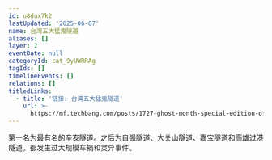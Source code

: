 ```yaml
---
id: u8dux7k2
lastUpdated: '2025-06-07'
name: 台湾五大猛鬼隧道
aliases: []
layer: 2
eventDate: null
categoryId: cat_9yUWRRAg
tagIds: []
timelineEvents: []
relations: []
titledLinks:
  - title: '链接: 台湾五大猛鬼隧道'
    url: >-
      https://mf.techbang.com/posts/1727-ghost-month-special-edition-of-the-great-elm-tunnel
---
```

第一名为最有名的辛亥隧道。之后为自强隧道、大关山隧道、嘉宝隧道和高雄过港隧道。都发生过大规模车祸和灵异事件。
